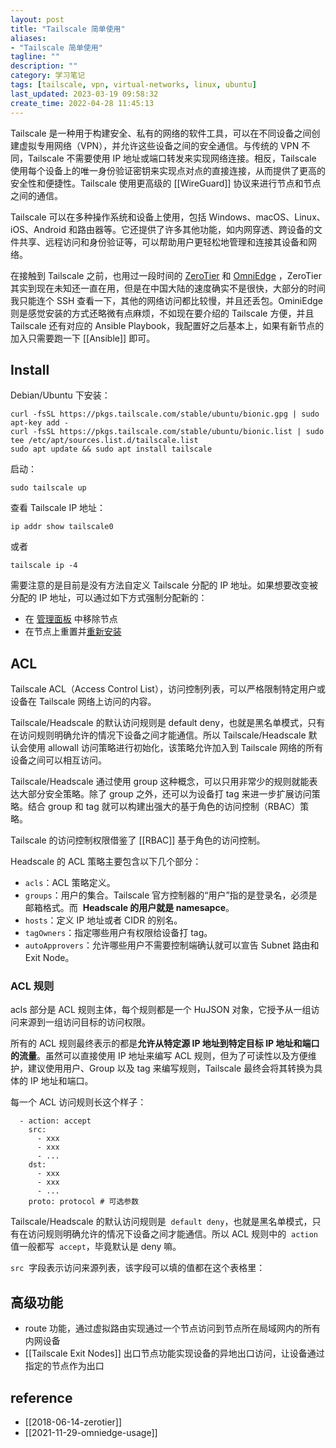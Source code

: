 ```yaml
---
layout: post
title: "Tailscale 简单使用"
aliases: 
- "Tailscale 简单使用"
tagline: ""
description: ""
category: 学习笔记
tags: [tailscale, vpn, virtual-networks, linux, ubuntu]
last_updated: 2023-03-19 09:58:32
create_time: 2022-04-28 11:45:13
---
```


Tailscale 是一种用于构建安全、私有的网络的软件工具，可以在不同设备之间创建虚拟专用网络（VPN），并允许这些设备之间的安全通信。与传统的 VPN 不同，Tailscale 不需要使用 IP 地址或端口转发来实现网络连接。相反，Tailscale 使用每个设备上的唯一身份验证密钥来实现点对点的直接连接，从而提供了更高的安全性和便捷性。Tailscale 使用更高级的 [[WireGuard]] 协议来进行节点和节点之间的通信。

Tailscale 可以在多种操作系统和设备上使用，包括 Windows、macOS、Linux、iOS、Android 和路由器等。它还提供了许多其他功能，如内网穿透、跨设备的文件共享、远程访问和身份验证等，可以帮助用户更轻松地管理和连接其设备和网络。

在接触到 Tailscale 之前，也用过一段时间的 [ZeroTier](/post/2018/06/zerotier.html) 和 [OmniEdge](/post/2021/11/omniedge-usage.html) ，ZeroTier 其实到现在未知还一直在用，但是在中国大陆的速度确实不是很快，大部分的时间我只能连个 SSH 查看一下，其他的网络访问都比较慢，并且还丢包。OminiEdge 则是感觉安装的方式还略微有点麻烦，不如现在要介绍的 Tailscale 方便，并且 Tailscale 还有对应的 Ansible Playbook，我配置好之后基本上，如果有新节点的加入只需要跑一下 [[Ansible]] 即可。

## Install

Debian/Ubuntu 下安装：

```
curl -fsSL https://pkgs.tailscale.com/stable/ubuntu/bionic.gpg | sudo apt-key add -
curl -fsSL https://pkgs.tailscale.com/stable/ubuntu/bionic.list | sudo tee /etc/apt/sources.list.d/tailscale.list
sudo apt update && sudo apt install tailscale
```

启动：

```
sudo tailscale up
```

查看 Tailscale IP 地址：

```
ip addr show tailscale0
```

或者

```
tailscale ip -4
```

需要注意的是目前是没有方法自定义 Tailscale 分配的 IP 地址。如果想要改变被分配的 IP 地址，可以通过如下方式强制分配新的：

- 在 [管理面板](https://login.tailscale.com/admin/machines) 中移除节点
- 在节点上重置并[重新安装](https://tailscale.com/kb/1069/uninstall/)

## ACL

Tailscale ACL（Access Control List），访问控制列表，可以严格限制特定用户或设备在 Tailscale 网络上访问的内容。

Tailscale/Headscale 的默认访问规则是 default deny，也就是黑名单模式，只有在访问规则明确允许的情况下设备之间才能通信。所以 Tailscale/Headscale 默认会使用 allowall 访问策略进行初始化，该策略允许加入到 Tailscale 网络的所有设备之间可以相互访问。

Tailscale/Headscale 通过使用 group 这种概念，可以只用非常少的规则就能表达大部分安全策略。除了 group 之外，还可以为设备打 tag 来进一步扩展访问策略。结合 group 和 tag 就可以构建出强大的基于角色的访问控制（RBAC）策略。

Tailscale 的访问控制权限借鉴了 [[RBAC]] 基于角色的访问控制。

Headscale 的 ACL 策略主要包含以下几个部分：

- `acls`：ACL 策略定义。
- `groups`：用户的集合。Tailscale 官方控制器的“用户”指的是登录名，必须是邮箱格式。而  **Headscale 的用户就是 namesapce**。
- `hosts`：定义 IP 地址或者 CIDR 的别名。
- `tagOwners`：指定哪些用户有权限给设备打 tag。
- `autoApprovers`：允许哪些用户不需要控制端确认就可以宣告 Subnet 路由和 Exit Node。

### ACL 规则

acls 部分是 ACL 规则主体，每个规则都是一个 HuJSON 对象，它授予从一组访问来源到一组访问目标的访问权限。

所有的 ACL 规则最终表示的都是**允许从特定源 IP 地址到特定目标 IP 地址和端口的流量**。虽然可以直接使用 IP 地址来编写 ACL 规则，但为了可读性以及方便维护，建议使用用户、Group 以及 tag 来编写规则，Tailscale 最终会将其转换为具体的 IP 地址和端口。

每一个 ACL 访问规则长这个样子：

```text
  - action: accept
    src:
      - xxx
      - xxx
      - ...
    dst:
      - xxx
      - xxx
      - ...
    proto: protocol # 可选参数
```

Tailscale/Headscale 的默认访问规则是  `default deny`，也就是黑名单模式，只有在访问规则明确允许的情况下设备之间才能通信。所以 ACL 规则中的  `action`  值一般都写  `accept`，毕竟默认是 deny 嘛。

`src`  字段表示访问来源列表，该字段可以填的值都在这个表格里：

## 高级功能

- route 功能，通过虚拟路由实现通过一个节点访问到节点所在局域网内的所有内网设备
- [[Tailscale Exit Nodes]] 出口节点功能实现设备的异地出口访问，让设备通过指定的节点作为出口

## reference

- [[2018-06-14-zerotier]]
- [[2021-11-29-omniedge-usage]]
